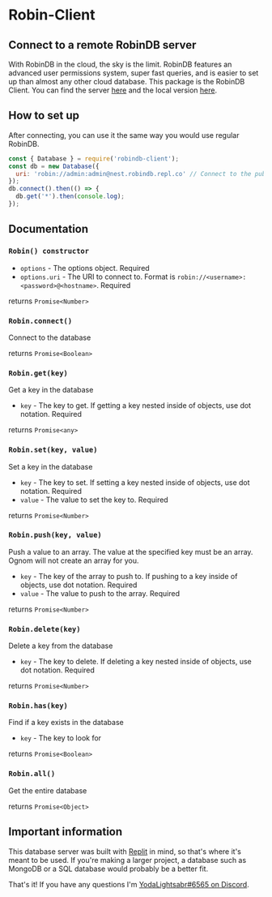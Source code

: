 # Robin-Client
Connect to a remote RobinDB server
-----------------------------------------
With RobinDB in the cloud, the sky is the limit. RobinDB features an advanced user permissions system, super fast queries, and is easier to set up than almost any other cloud database. This package is the RobinDB Client. You can find the server [here](npmjs.com/package/robindb-server) and the local version [here](https://npmjs.com/package/robindb).

## How to set up
After connecting, you can use it the same way you would use regular RobinDB.
```js
const { Database } = require('robindb-client');
const db = new Database({
  uri: 'robin://admin:admin@nest.robindb.repl.co' // Connect to the public server
});
db.connect().then(() => {
  db.get('*').then(console.log);
});
```
## Documentation

### `Robin() constructor`
 - `options` - The options object. Required
 - `options.uri` - The URI to connect to. Format is `robin://<username>:<password>@<hostname>`. Required

returns `Promise<Number>`

### `Robin.connect()`
Connect to the database

returns `Promise<Boolean>`

### `Robin.get(key)`
Get a key in the database
 - `key` - The key to get. If getting a key nested inside of objects, use dot notation. Required

returns `Promise<any>`

### `Robin.set(key, value)`
Set a key in the database
 - `key` - The key to set. If setting a key nested inside of objects, use dot notation. Required
 - `value` - The value to set the key to. Required

returns `Promise<Number>`

### `Robin.push(key, value)`
Push a value to an array. The value at the specified key must be an array. Ognom will not create an array for you.
 - `key` - The key of the array to push to. If pushing to a key inside of objects, use dot notation. Required
 - `value` - The value to push to the array. Required

returns `Promise<Number>`

### `Robin.delete(key)`
Delete a key from the database
 - `key` - The key to delete. If deleting a key nested inside of objects, use dot notation. Required

returns `Promise<Number>`


### `Robin.has(key)`
Find if a key exists in the database
 - `key` - The key to look for

returns `Promise<Boolean>`


### `Robin.all()`
Get the entire database

returns `Promise<Object>`


## Important information
This database server was built with [Replit](https://replit.com) in mind, so that's where it's meant to be used. If you're making a larger project, a database such as MongoDB or a SQL database would probably be a better fit.
 

That's it! If you have any questions I'm [YodaLightsabr#6565 on Discord](https://discord.gg/M8YY32acjm).
